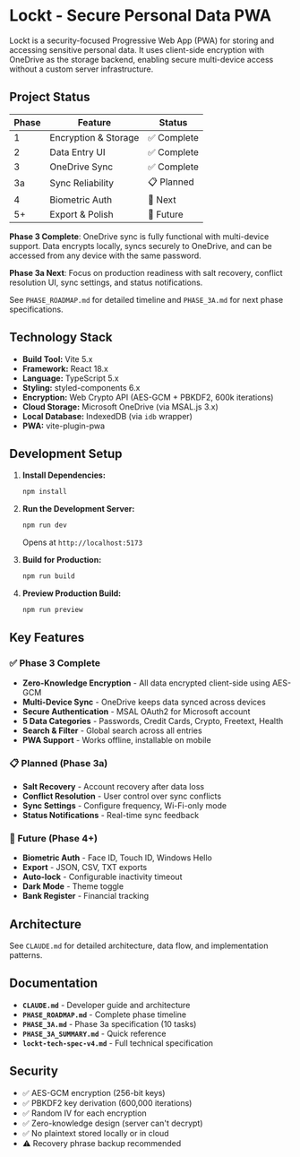 # Lockt - Secure Personal Data PWA

Lockt is a security-focused Progressive Web App (PWA) for storing and accessing sensitive personal data. It uses client-side encryption with OneDrive as the storage backend, enabling secure multi-device access without a custom server infrastructure.

## Project Status

| Phase | Feature | Status |
|-------|---------|--------|
| 1 | Encryption & Storage | ✅ Complete |
| 2 | Data Entry UI | ✅ Complete |
| 3 | OneDrive Sync | ✅ Complete |
| 3a | Sync Reliability | 📋 Planned |
| 4 | Biometric Auth | 📅 Next |
| 5+ | Export & Polish | 📅 Future |

**Phase 3 Complete**: OneDrive sync is fully functional with multi-device support. Data encrypts locally, syncs securely to OneDrive, and can be accessed from any device with the same password.

**Phase 3a Next**: Focus on production readiness with salt recovery, conflict resolution UI, sync settings, and status notifications.

See `PHASE_ROADMAP.md` for detailed timeline and `PHASE_3A.md` for next phase specifications.

## Technology Stack

- **Build Tool:** Vite 5.x
- **Framework:** React 18.x
- **Language:** TypeScript 5.x
- **Styling:** styled-components 6.x
- **Encryption:** Web Crypto API (AES-GCM + PBKDF2, 600k iterations)
- **Cloud Storage:** Microsoft OneDrive (via MSAL.js 3.x)
- **Local Database:** IndexedDB (via `idb` wrapper)
- **PWA:** vite-plugin-pwa

## Development Setup

1.  **Install Dependencies:**
    ```bash
    npm install
    ```

2.  **Run the Development Server:**
    ```bash
    npm run dev
    ```
    Opens at `http://localhost:5173`

3.  **Build for Production:**
    ```bash
    npm run build
    ```

4.  **Preview Production Build:**
    ```bash
    npm run preview
    ```

## Key Features

### ✅ Phase 3 Complete
- **Zero-Knowledge Encryption** - All data encrypted client-side using AES-GCM
- **Multi-Device Sync** - OneDrive keeps data synced across devices
- **Secure Authentication** - MSAL OAuth2 for Microsoft account
- **5 Data Categories** - Passwords, Credit Cards, Crypto, Freetext, Health
- **Search & Filter** - Global search across all entries
- **PWA Support** - Works offline, installable on mobile

### 📋 Planned (Phase 3a)
- **Salt Recovery** - Account recovery after data loss
- **Conflict Resolution** - User control over sync conflicts
- **Sync Settings** - Configure frequency, Wi-Fi-only mode
- **Status Notifications** - Real-time sync feedback

### 📅 Future (Phase 4+)
- **Biometric Auth** - Face ID, Touch ID, Windows Hello
- **Export** - JSON, CSV, TXT exports
- **Auto-lock** - Configurable inactivity timeout
- **Dark Mode** - Theme toggle
- **Bank Register** - Financial tracking

## Architecture

See `CLAUDE.md` for detailed architecture, data flow, and implementation patterns.

## Documentation

- **`CLAUDE.md`** - Developer guide and architecture
- **`PHASE_ROADMAP.md`** - Complete phase timeline
- **`PHASE_3A.md`** - Phase 3a specification (10 tasks)
- **`PHASE_3A_SUMMARY.md`** - Quick reference
- **`lockt-tech-spec-v4.md`** - Full technical specification

## Security

- ✅ AES-GCM encryption (256-bit keys)
- ✅ PBKDF2 key derivation (600,000 iterations)
- ✅ Random IV for each encryption
- ✅ Zero-knowledge design (server can't decrypt)
- ✅ No plaintext stored locally or in cloud
- ⚠️ Recovery phrase backup recommended